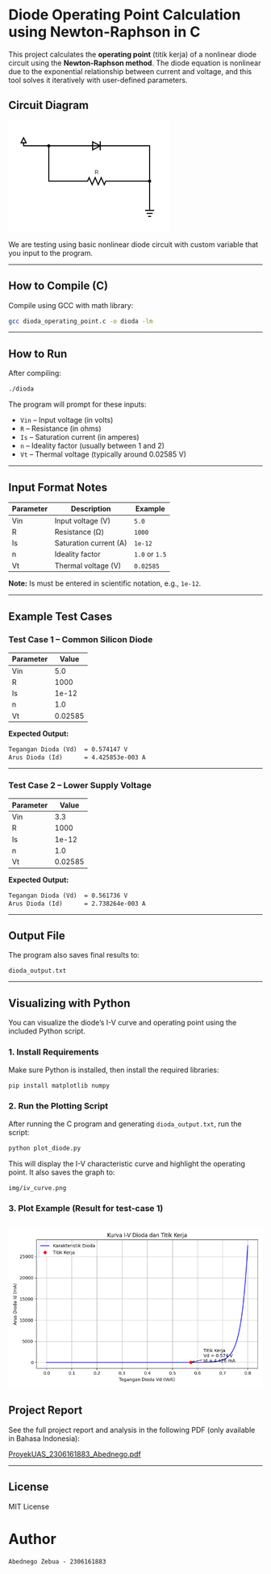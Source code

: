 # Diode Operating Point Calculation using Newton-Raphson in C

This project calculates the **operating point** (titik kerja) of a nonlinear diode circuit using the **Newton-Raphson method**. The diode equation is nonlinear due to the exponential relationship between current and voltage, and this tool solves it iteratively with user-defined parameters.

## Circuit Diagram

![Circuit](img/circuit.png)

We are testing using basic nonlinear diode circuit with custom variable that you input to the program.

---

## How to Compile (C)

Compile using GCC with math library:

```bash
gcc dioda_operating_point.c -o dioda -lm
````

---

## How to Run

After compiling:

```bash
./dioda
```

The program will prompt for these inputs:

* `Vin` – Input voltage (in volts)
* `R` – Resistance (in ohms)
* `Is` – Saturation current (in amperes)
* `n` – Ideality factor (usually between 1 and 2)
* `Vt` – Thermal voltage (typically around 0.02585 V)

---

## Input Format Notes

| Parameter | Description            | Example        |
| --------- | ---------------------- | -------------- |
| Vin       | Input voltage (V)      | `5.0`          |
| R         | Resistance (Ω)         | `1000`         |
| Is        | Saturation current (A) | `1e-12`        |
| n         | Ideality factor        | `1.0` or `1.5` |
| Vt        | Thermal voltage (V)    | `0.02585`      |

**Note:** Is must be entered in scientific notation, e.g., `1e-12`.

---

## Example Test Cases

### Test Case 1 – Common Silicon Diode

| Parameter | Value   |
| --------- | ------- |
| Vin       | 5.0     |
| R         | 1000    |
| Is        | 1e-12   |
| n         | 1.0     |
| Vt        | 0.02585 |

**Expected Output:**

```
Tegangan Dioda (Vd)  = 0.574147 V  
Arus Dioda (Id)      = 4.425853e-003 A
```

---

### Test Case 2 – Lower Supply Voltage

| Parameter | Value   |
| --------- | ------- |
| Vin       | 3.3     |
| R         | 1000    |
| Is        | 1e-12   |
| n         | 1.0     |
| Vt        | 0.02585 |

**Expected Output:**

```
Tegangan Dioda (Vd)  = 0.561736 V  
Arus Dioda (Id)      = 2.738264e-003 A
```

---

## Output File

The program also saves final results to:

```
dioda_output.txt
```

---

## Visualizing with Python

You can visualize the diode’s I-V curve and operating point using the included Python script.

### 1. Install Requirements

Make sure Python is installed, then install the required libraries:

```bash
pip install matplotlib numpy
```

### 2. Run the Plotting Script

After running the C program and generating `dioda_output.txt`, run the script:

```bash
python plot_diode.py
```

This will display the I-V characteristic curve and highlight the operating point.
It also saves the graph to:

```
img/iv_curve.png
```
### 3. Plot Example (Result for test-case 1)
![iv-plot](img/iv_curve.png)
---

## Project Report

See the full project report and analysis in the following PDF (only available in Bahasa Indonesia):

[ProyekUAS\_2306161883\_Abednego.pdf](./ProyekUAS_2306161883_Abednego.pdf)

---

## License

MIT License

# Author
```
Abednego Zebua - 2306161883
```

